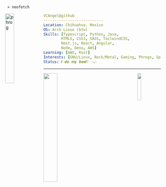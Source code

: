 <div>
 
```shell
 > 𝚗𝚎𝚘𝚏𝚎𝚝𝚌𝚑 
```

<a href="https://www.youtube.com/watch?v=abxX7P1J8I4">
<img width="24%" align="left" src="https://github.com/VCAngel/VCAngel/assets/42756104/ddab01c4-602d-4bbb-a13f-5a59087755c5" alt="phrog" />
</a>

``` yaml
𝚅𝙲𝙰𝚗𝚐𝚎𝚕@𝚐𝚒𝚝𝚑𝚞𝚋
---------------------------
𝙻𝚘𝚌𝚊𝚝𝚒𝚘𝚗: 𝙲𝚑𝚒𝚑𝚞𝚊𝚑𝚞𝚊, 𝙼𝚎𝚡𝚒𝚌𝚘
𝙾𝚂: 𝙰𝚛𝚌𝚑 𝙻𝚒𝚗𝚞𝚡 (btw)
𝚂𝚔𝚒𝚕𝚕𝚜: [𝚃𝚢𝚙𝚎𝚜𝚌𝚛𝚒𝚙𝚝, 𝙿𝚢𝚝𝚑𝚘𝚗, 𝙹𝚊𝚟𝚊,
        𝙷𝚃𝙼𝙻𝟻, 𝙲𝚂𝚂𝟹, SASS, TailwindCSS,
        Next.js, 𝚁𝚎𝚊𝚌𝚝, 𝙰𝚗𝚐𝚞𝚕𝚊𝚛,
        𝙽𝚘𝚍𝚎, Deno, AWS]
𝙻𝚎𝚊𝚛𝚗𝚒𝚗𝚐: [𝙰𝚆𝚂, Rust]
𝙸𝚗𝚝𝚎𝚛𝚎𝚜𝚝𝚜: [𝙶𝙽𝚄/𝙻𝚒𝚗𝚞𝚡, 𝚁𝚘𝚌𝚔/𝙼𝚎𝚝𝚊𝚕, 𝙶𝚊𝚖𝚒𝚗𝚐, 𝙿𝚑𝚛𝚘𝚐𝚜, 𝚂𝚙𝚊𝚌𝚎]
𝚂𝚝𝚊𝚝𝚞𝚜: 𝑰 𝒅𝒐 𝒎𝒚 𝒃𝒆𝒔𝒕! ･ᴗ･ 
```

</div>

---

<div>
<a href="https://spotify-github-profile.kittinanx.com/api/view?uid=dedoloco321&redirect=true">
<img width="30%" align="left" src="https://spotify-github-profile.kittinanx.com/api/view?uid=dedoloco321&cover_image=true&theme=natemoo-re&bar_color=99c1f1&bar_color_cover=true" />
</a>

<a href="https://youtube.com/shorts/zgRRBK1LG5A?si=7d3rqLndY9-dL9h6">
  <img src="https://github.com/user-attachments/assets/0a85e0b7-1af4-412b-8360-ea7d9b979236" width="15%" align="right" />
</a>  

</div>





  
  
